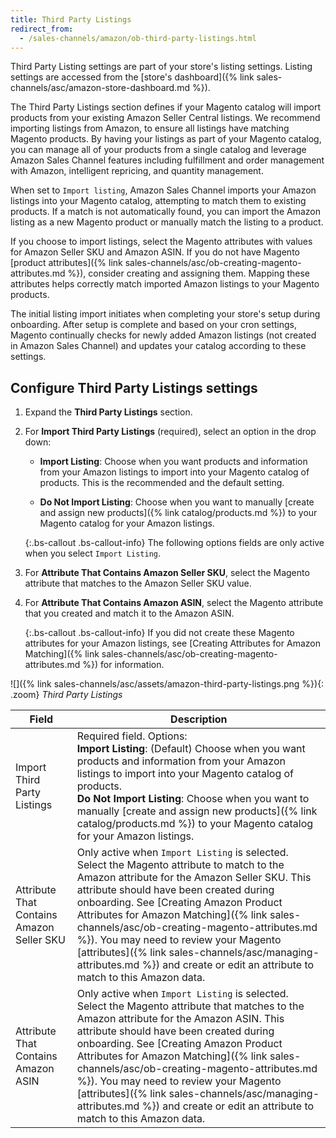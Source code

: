 ```yaml
---
title: Third Party Listings
redirect_from:
  - /sales-channels/amazon/ob-third-party-listings.html
---
```


Third Party Listing settings are part of your store's listing settings. Listing settings are accessed from the [store's dashboard]({% link sales-channels/asc/amazon-store-dashboard.md %}).

The Third Party Listings section defines if your Magento catalog will import products from your existing Amazon Seller Central listings. We recommend importing listings from Amazon, to ensure all listings have matching Magento products. By having your listings as part of your Magento catalog, you can manage all of your products from a single catalog and leverage Amazon Sales Channel features including fulfillment and order management with Amazon, intelligent repricing, and quantity management.

When set to `Import listing`, Amazon Sales Channel imports your Amazon listings into your Magento catalog, attempting to match them to existing products. If a match is not automatically found, you can import the Amazon listing as a new Magento product or manually match the listing to a product.

If you choose to import listings, select the Magento attributes with values for Amazon Seller SKU and Amazon ASIN. If you do not have Magento [product attributes]({% link sales-channels/asc/ob-creating-magento-attributes.md %}), consider creating and assigning them. Mapping these attributes helps correctly match imported Amazon listings to your Magento products.

The initial listing import initiates when completing your store's setup during onboarding. After setup is complete and based on your cron settings, Magento continually checks for newly added Amazon listings (not created in Amazon Sales Channel) and updates your catalog according to these settings.

## Configure Third Party Listings settings

1. Expand the **Third Party Listings** section.

1. For **Import Third Party Listings** (required), select an option in the drop down:

    - **Import Listing**: Choose when you want products and information from your Amazon listings to import into your Magento catalog of products. This is the recommended and the default setting.

    - **Do Not Import Listing**: Choose when you want to manually [create and assign new products]({% link catalog/products.md %}) to your Magento catalog for your Amazon listings.

    {:.bs-callout .bs-callout-info}
    The following options fields are only active when you select `Import Listing`.

1. For **Attribute That Contains Amazon Seller SKU**, select the Magento attribute that matches to the Amazon Seller SKU value.

1. For **Attribute That Contains Amazon ASIN**, select the Magento attribute that you created and match it to the Amazon ASIN.

    {:.bs-callout .bs-callout-info}
    If you did not create these Magento attributes for your Amazon listings, see [Creating Attributes for Amazon Matching]({% link sales-channels/asc/ob-creating-magento-attributes.md %}) for information.

![]({% link sales-channels/asc/assets/amazon-third-party-listings.png %}){: .zoom}
_Third Party Listings_

|Field|Description|
|---|---|
|Import Third Party Listings|Required field. Options:<br/>**Import Listing**: (Default) Choose when you want products and information from your Amazon listings to import into your Magento catalog of products. <br/>**Do Not Import Listing**: Choose when you want to manually [create and assign new products]({% link catalog/products.md %}) to your Magento catalog for your Amazon listings.|
|Attribute That Contains Amazon Seller SKU|Only active when `Import Listing` is selected.<br />Select the Magento attribute to match to the Amazon attribute for the Amazon Seller SKU. This attribute should have been created during onboarding. See [Creating Amazon Product Attributes for Amazon Matching]({% link sales-channels/asc/ob-creating-magento-attributes.md %}). You may need to review your Magento [attributes]({% link sales-channels/asc/managing-attributes.md %}) and create or edit an attribute to match to this Amazon data.|
|Attribute That Contains Amazon ASIN|Only active when `Import Listing` is selected.<br />Select the Magento attribute that matches to the Amazon attribute for the Amazon ASIN. This attribute should have been created during onboarding. See [Creating Amazon Product Attributes for Amazon Matching]({% link sales-channels/asc/ob-creating-magento-attributes.md %}). You may need to review your Magento [attributes]({% link sales-channels/asc/managing-attributes.md %}) and create or edit an attribute to match to this Amazon data.|
